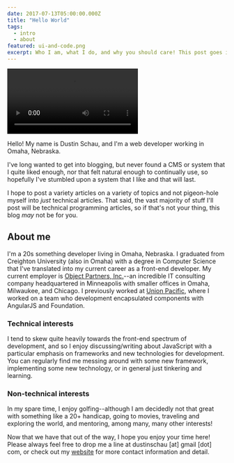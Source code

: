 ```yaml
---
date: 2017-07-13T05:00:00.000Z
title: "Hello World"
tags:
  - intro
  - about
featured: ui-and-code.png
excerpt: Who I am, what I do, and why you should care! This post goes into some detail about my general philosophy around blogging, what I hope to accomplish with this blog, and various other details…
---
```


<div>
<video class="responsive" autoplay="true" loop="true">
  <source type="video/mp4" src="https://media.giphy.com/media/QQkyLVLAbQRKU/giphy.mp4"></source>
  <p>Your browser does not support the video element.</p>
</video>
</div>

Hello! My name is Dustin Schau, and I'm a web developer working in Omaha, Nebraska.

I've long wanted to get into blogging, but never found a CMS or system that I quite liked enough, nor that felt natural enough to continually use, so hopefully I've stumbled upon a system that I like and that will last.

I hope to post a variety articles on a variety of topics and not pigeon-hole myself into _just_ technical articles. That said, the vast majority of stuff I'll post will be technical programming articles, so if that's not your thing, this blog _may_ not be for you.

## About me

I'm a 20s something developer living in Omaha, Nebraska. I graduated from Creighton University (also in Omaha) with a degree in Computer Science that I've translated into my current career as a front-end developer. My current employer is [Object Partners, Inc.][opi]--an incredible IT consulting company headquartered in Minneapolis with smaller offices in Omaha, Milwaukee, and Chicago. I previously worked at [Union Pacific][union-pacific], where I worked on a team who development encapsulated components with AngularJS and Foundation.

### Technical interests

I tend to skew quite heavily towards the front-end spectrum of development, and so I enjoy discussing/writing about JavaScript with a particular emphasis on frameworks and new technologies for development. You can regularly find me messing around with some new framework, implementing some new technology, or in general just tinkering and learning.

### Non-technical interests

In my spare time, I enjoy golfing--although I am decidedly not that great with something like a 20+ handicap, going to movies, traveling and exploring the world, and mentoring, among many, many other interests!

Now that we have that out of the way, I hope you enjoy your time here! Please always feel free to drop me a line at dustinschau [at] gmail [dot] com, or check out my [website][website] for more contact information and detail.

[opi]: https://objectpartners.com/
[union-pacific]: https://up.com
[website]: https://www.dustinschau.com
